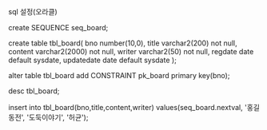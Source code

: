 sql 설정(오라클)

create SEQUENCE seq_board;

create table tbl_board(
    bno number(10,0),
    title varchar2(200) not null,
    content varchar2(2000) not null,
    writer varchar2(50) not null,
    regdate date default sysdate,
    updatedate date default sysdate
);

alter table tbl_board add CONSTRAINT pk_board
primary key(bno);

desc tbl_board;

insert into tbl_board(bno,title,content,writer)
values(seq_board.nextval, '홍길동전', '도둑이야기', '허균');



